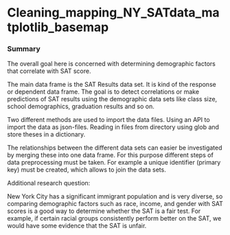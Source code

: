 # Cleaning_mapping_NY_SATdata_matplotlib_basemap

### Summary

The overall goal here is concerned with determining demographic factors that correlate with SAT score.

The main data frame is the SAT Results data set. It is kind of the response or dependent data frame. The goal is to detect correlations or make predictions of SAT results using the demographic data sets like class size, school demographics, graduation results and so on.

Two different methods are used to import the data files.
Using an API to import the data as json-files. 
Reading in files from directory using glob and store theses in a dictionary.

The relationships between the different  data sets can easier be investigated by merging these into one data frame.
For this purpose different steps of data preprocessing must be taken.
For example a unique identifier (primary key) must be created, which allows to join the data sets.

Additional research question:

New York City has a significant immigrant population and is very diverse, so comparing demographic factors such as race, income, and gender with SAT scores is a good way to determine whether the SAT is a fair test. For example, if certain racial groups consistently perform better on the SAT, we would have some evidence that the SAT is unfair.
